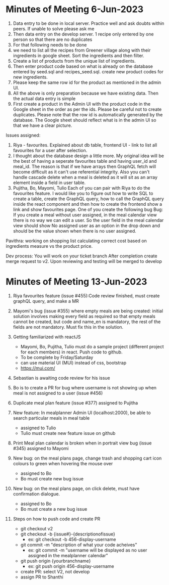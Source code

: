 # Minutes of Meeting 6-Jun-2023
1. Data entry to be done in local server. Practice well and ask doubts within peers. If unable to solve please ask me
2. Then data entry on the develop server. 1 recipe only entered by one person so that there are no duplicates
3. For that following needs to be done
4. we need to list all the recipes from Greener village along with their ingredients in google sheet. Sort the ingredients and then filter.
5. Create a list of products from the unique list of ingredients.
6. Then enter product code based on what is already on the database entered by seed.sql and recipes_seed.sql. create new product codes for new ingredients.
7. Please keep the same row id for the product as mentioned in the admin UI.
8. All the above is only preparation because we have existing data. Then the actual data entry is simple
9. First create a product in the Admin UI with the product code in the Google sheet in the order as per the ids. Please be careful not to create duplicates. Please note that the row id is automatically generated by the database. The Google sheet should reflect what is in the admin UI so that we have a clear picture.

Issues assigned:
1. Riya - favourites. Explained about db table, frontend UI - link to list all favourites for a user after selection.
2. I thought about the database design a little more. My original idea will be the best of having a seperate favourites table and having user_id and meal_id. The reason is that if we have arrays then GraphQL fetch will become difficult as it can't use referential integrity. Also you can't handle cascade delete when a meal is deleted as it will sit as an array element inside a field in user table.
3. Pujitha, Bo, Mayomi, Tulio
Each of you can pair with Riya to do the favourites feature.
I would like you to figure out how to write SQL to create a table,
create the GraphQL query,
how to call the GraphQL query inside the react component
and then how to create the frontend show a link and show favourites page.
One of you create the following bug
Bug:
If you create a meal without user assigned, in the meal calendar view there is no way we can edit a user. So the user field in the meal calendar view should show No assigned user as an option in the drop down and should be the value shown when there is no user assigned.

Pavithra: working on shopping list calculating correct cost based on ingredients measure vs the product price.

Dev process:
You will work on your ticket branch
After completion create merge request to v2.
Upon reviewing and testing will be merged to develop

# Minutes of Meeting 13-Jun-2023
1. Riya favourites feature (issue #455):Code review finished, must create graphQL query, and make a MR
2. Mayomi's bug (issue #355) where empty meals are being created: initial solution involves making every field as required so that empty meals cannot be created, but code and name_en is mandatory, the rest of the fields are not mandatory. Must fix this in the solution.
3. Getting familiarized with reactJS
    - Mayomi, Bo, Pujitha, Tulio must do a sample project (different project for each members) in react. Push code to github.
    - To be complete by Friday/Saturday
    - can use material UI (MUI) instead of css, bootstrap 
    - https://mui.com/
4. Sebastian is awaiting code review for his issue
5. Bo is to create a PR for bug where username is not showing up when meal is not assigned to a user (issue #456)
6. Duplicate meal plan feature (issue #377) assigned to Pujitha
7. New feature: In mealplanner Admin UI (localhost:2000), be able to search particular meals in meal table
    - assigned to Tulio
    - Tulio must create new feature issue on github
8. Print Meal plan calendar is broken when in portrait view bug (issue #345) assigned to Mayomi
9. New bug: on the meal plans page, change trash and shopping cart icon colours to green when hovering the mouse over
     - assigned to Bo
     - Bo must create new bug issue
10. New bug: on the meal plans page, on click delete, must have confirmation dialogue.
     - assigned to Bo
     - Bo must create a new bug issue

11. Steps on how to push code and create PR
     - git checkout v2
     - git checkout -b {issue#}-{descriptionofissue}
         - ex: git checkout -b 456-display-username
     - git commit -m "description of what your code acheives"
         - ex: git commit -m "username will be displayed as no user assigned in the mealplanner calendar"
     - git push origin {yourbranchname}
         - ex: git push origin 456-display-username
     - create PR: select V2, not develop
     - assign PR to Shanthi


